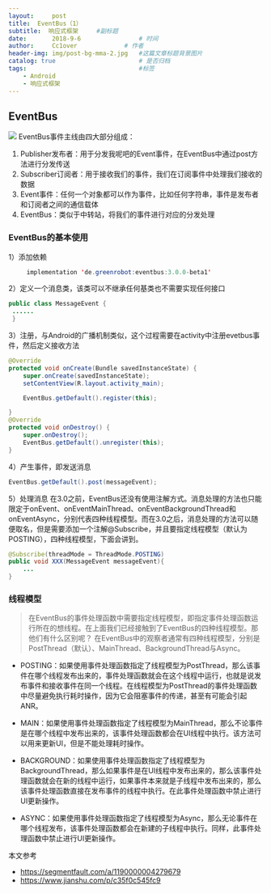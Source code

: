```yaml
---
layout:     post   				    
title:  EventBus（1）				 
subtitle:  响应式框架     #副标题
date:       2018-9-6			   	# 时间
author:     Cc1over				# 作者
header-img: img/post-bg-mma-2.jpg 	#这篇文章标题背景图片
catalog: true 						# 是否归档
tags:								#标签
    - Android
    - 响应式框架
---
```

## EventBus
![](https://upload-images.jianshu.io/upload_images/1797490-88b4a064b9723ef6.png)
EventBus事件主线由四大部分组成：<br>
1) Publisher发布者：用于分发我呢吧的Event事件，在EventBus中通过post方法进行分发传送<br>
2) Subscriber订阅者：用于接收我们的事件，我们在订阅事件中处理我们接收的数据<br>
3) Event事件：任何一个对象都可以作为事件，比如任何字符串，事件是发布者和订阅者之间的通信载体<br>
4) EventBus：类似于中转站，将我们的事件进行对应的分发处理<br>
### EventBus的基本使用
1）添加依赖
```java
     implementation 'de.greenrobot:eventbus:3.0.0-beta1'
```

2）定义一个消息类，该类可以不继承任何基类也不需要实现任何接口
```java
public class MessageEvent {
 ......
 }
```

3）注册，与Android的广播机制类似，这个过程需要在activity中注册evetbus事件，然后定义接收方法
```java
@Override
protected void onCreate(Bundle savedInstanceState) {
    super.onCreate(savedInstanceState);
    setContentView(R.layout.activity_main);

    EventBus.getDefault().register(this);

}
@Override
protected void onDestroy() {
    super.onDestroy();
    EventBus.getDefault().unregister(this);
}
```

4）产生事件，即发送消息
```java
EventBus.getDefault().post(messageEvent);
```

5）处理消息
在3.0之前，EventBus还没有使用注解方式。消息处理的方法也只能限定于onEvent、onEventMainThread、onEventBackgroundThread和onEventAsync，分别代表四种线程模型。而在3.0之后，消息处理的方法可以随便取名，但是需要添加一个注解@Subscribe，并且要指定线程模型（默认为POSTING），四种线程模型，下面会讲到。
```java
@Subscribe(threadMode = ThreadMode.POSTING)
public void XXX(MessageEvent messageEvent){
    ... 
}
```
### 线程模型
> 在EventBus的事件处理函数中需要指定线程模型，即指定事件处理函数运行所在的想线程。在上面我们已经接触到了EventBus的四种线程模型。那他们有什么区别呢？ 在EventBus中的观察者通常有四种线程模型，分别是PostThread（默认）、MainThread、BackgroundThread与Async。

* POSTING：如果使用事件处理函数指定了线程模型为PostThread，那么该事件在哪个线程发布出来的，事件处理函数就会在这个线程中运行，也就是说发布事件和接收事件在同一个线程。在线程模型为PostThread的事件处理函数中尽量避免执行耗时操作，因为它会阻塞事件的传递，甚至有可能会引起ANR。

* MAIN：如果使用事件处理函数指定了线程模型为MainThread，那么不论事件是在哪个线程中发布出来的，该事件处理函数都会在UI线程中执行。该方法可以用来更新UI，但是不能处理耗时操作。

* BACKGROUND：如果使用事件处理函数指定了线程模型为BackgroundThread，那么如果事件是在UI线程中发布出来的，那么该事件处理函数就会在新的线程中运行，如果事件本来就是子线程中发布出来的，那么该事件处理函数直接在发布事件的线程中执行。在此事件处理函数中禁止进行UI更新操作。

* ASYNC：如果使用事件处理函数指定了线程模型为Async，那么无论事件在哪个线程发布，该事件处理函数都会在新建的子线程中执行。同样，此事件处理函数中禁止进行UI更新操作。

本文参考
* https://segmentfault.com/a/1190000004279679
* https://www.jianshu.com/p/c35f0c545fc9